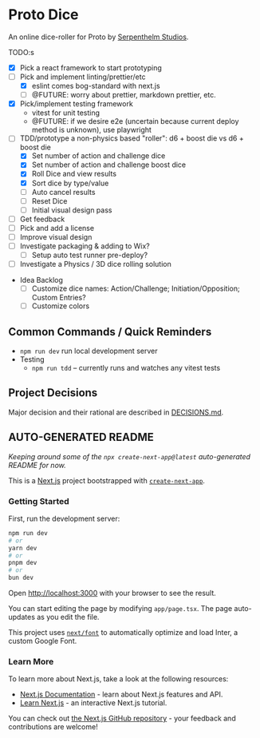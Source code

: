 # Proto Dice

An online dice-roller for Proto by [Serpenthelm Studios](https://www.serpenthelm-studios.com/).

TODO:s

- [x] Pick a react framework to start prototyping
- [ ] Pick and implement linting/prettier/etc
  - [x] eslint comes bog-standard with next.js
  - [ ] @FUTURE: worry about prettier, markdown prettier, etc.
- [x] Pick/implement testing framework
  - vitest for unit testing
  - @FUTURE: if we desire e2e (uncertain because current deploy method is unknown), use playwright
- [ ] TDD/prototype a non-physics based "roller": d6 + boost die vs d6 + boost die
  - [x] Set number of action and challenge dice
  - [x] Set number of action and challenge boost dice
  - [x] Roll Dice and view results
  - [x] Sort dice by type/value
  - [ ] Auto cancel results
  - [ ] Reset Dice
  - [ ] Initial visual design pass
- [ ] Get feedback
- [ ] Pick and add a license
- [ ] Improve visual design
- [ ] Investigate packaging & adding to Wix?
  - [ ] Setup auto test runner pre-deploy?
- [ ] Investigate a Physics / 3D dice rolling solution
- Idea Backlog
  - [ ] Customize dice names: Action/Challenge; Initiation/Opposition; Custom Entries?
  - [ ] Customize colors

## Common Commands / Quick Reminders

- `npm run dev` run local development server
- Testing
  - `npm run tdd` – currently runs and watches any vitest tests

## Project Decisions

Major decision and their rational are described in [DECISIONS.md](./DECISONS.md).

## AUTO-GENERATED README

_Keeping around some of the `npx create-next-app@latest` auto-generated README for now._

This is a [Next.js](https://nextjs.org/) project bootstrapped with [`create-next-app`](https://github.com/vercel/next.js/tree/canary/packages/create-next-app).

### Getting Started

First, run the development server:

```bash
npm run dev
# or
yarn dev
# or
pnpm dev
# or
bun dev
```

Open [http://localhost:3000](http://localhost:3000) with your browser to see the result.

You can start editing the page by modifying `app/page.tsx`. The page auto-updates as you edit the file.

This project uses [`next/font`](https://nextjs.org/docs/basic-features/font-optimization) to automatically optimize and load Inter, a custom Google Font.

### Learn More

To learn more about Next.js, take a look at the following resources:

- [Next.js Documentation](https://nextjs.org/docs) - learn about Next.js features and API.
- [Learn Next.js](https://nextjs.org/learn) - an interactive Next.js tutorial.

You can check out [the Next.js GitHub repository](https://github.com/vercel/next.js/) - your feedback and contributions are welcome!